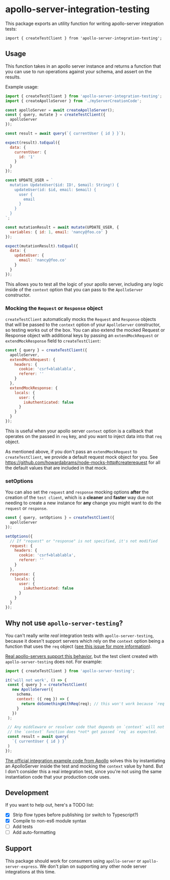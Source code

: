 # apollo-server-integration-testing

This package exports an utility function for writing apollo-server integration tests:

```
import { createTestClient } from 'apollo-server-integration-testing';
```

## Usage

This function takes in an apollo server instance and returns a function that you can use to run operations against your schema, and assert on the results.

Example usage:

```js
import { createTestClient } from 'apollo-server-integration-testing';
import { createApolloServer } from './myServerCreationCode';

const apolloServer = await createApolloServer();
const { query, mutate } = createTestClient({
  apolloServer
});

const result = await query(`{ currentUser { id } }`);

expect(result).toEqual({
  data: {
    currentUser: {
      id: '1'
    }
  }
});

const UPDATE_USER = `
  mutation UpdateUser($id: ID!, $email: String!) {
    updateUser(id: $id, email: $email) {
      user {
        email
      }
    }
  }
`;

const mutationResult = await mutate(UPDATE_USER, {
  variables: { id: 1, email: 'nancy@foo.co' }
});

expect(mutationResult).toEqual({
  data: {
    updateUser: {
      email: 'nancy@foo.co'
    }
  }
});
```

This allows you to test all the logic of your apollo server, including any logic inside of the `context` option that you can pass to the `ApolloServer` constructor.

### Mocking the `Request` or `Response` object

`createTestClient` automatically mocks the `Request` and `Response` objects that will be passed to the `context` option of your `ApolloServer` constructor, so testing works out of the box.
You can also extend the mocked Request or Response object with additional keys by passing an `extendMockRequest` or `extendMockResponse` field to `createTestClient`:

```js
const { query } = createTestClient({
  apolloServer,
  extendMockRequest: {
    headers: {
      cookie: 'csrf=blablabla',
      referer: ''
    }
  },
  extendMockResponse: {
    locals: {
      user: {
        isAuthenticated: false
      }
    }
  }
});
```

This is useful when your apollo server `context` option is a callback that operates on the passed in `req` key, and you want to inject data into that `req` object.

As mentioned above, if you don't pass an `extendMockRequest` to `createTestClient`, we provide a default request mock object for you. See https://github.com/howardabrams/node-mocks-http#createrequest for all the default values that are included in that mock.

### setOptions

You can also set the `request` and `response` mocking options **after** the creation of the `test client`, which is a **cleaner** and **faster** way due not needing to create a new instance for **any** change you might want to do the `request` or `response`.

```js
const { query, setOptions } = createTestClient({
  apolloServer
});

setOptions({
  // If "request" or "response" is not specified, it's not modified
  request: {
    headers: {
      cookie: 'csrf=blablabla',
      referer: ''
    }
  },
  response: {
    locals: {
      user: {
        isAuthenticated: false
      }
    }
  }
});
```


## Why not use `apollo-server-testing`?

You can't really write _real_ integration tests with `apollo-server-testing`, because it doesn't support servers which rely on the `context` option being a function that uses the `req` object ([see this issue for more information](https://github.com/apollographql/apollo-server/issues/2277)).

[Real apollo-servers support this behavior](https://www.apollographql.com/docs/apollo-server/essentials/data/#context-argument), but the test client created with `apollo-server-testing` does not. For example:

```js
import { createTestClient } from 'apollo-server-testing';

it('will not work', () => {
 const { query } = createTestClient(
   new ApolloServer({
     schema,
     context: ({ req }) => {
       return doSomethingWithReq(req); // this won't work because `req` is `undefined`.
     }
   })
 );

 // Any middleware or resolver code that depends on `context` will not work when this runs, because
 // the `context` function does *not* get passed `req` as expected.
 const result = await query(
   `{ currentUser { id } }`
 )
});
```

[The official integration example code from Apollo](https://github.com/apollographql/fullstack-tutorial/blob/6988f6948668ccc2dea3f7a216dd44bdf25a0b9f/final/server/src/__tests__/integration.js#L68-L74) solves this by instantiating an ApolloServer inside the test and mocking the `context` value by hand. But I don't consider this a real integration test, since you're not using the same instantiation code that your production code uses.

## Development

If you want to help out, here's a TODO list:

- [x] Strip flow types before publishing (or switch to Typescript?)
- [x] Compile to non-es6 module syntax
- [ ] Add tests
- [ ] Add auto-formatting

## Support

This package should work for consumers using `apollo-server` or `apollo-server-express`. We don't plan on supporting any other node server integrations at this time.
